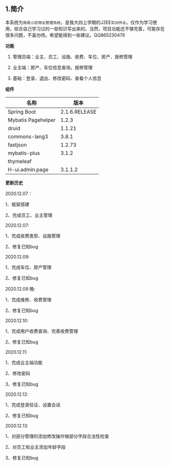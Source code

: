 

## 1.简介

本系统为`简易小区物业管理系统`，是我大四上学期的J2EE`实训作业`，仅作为学习使用，综合自己学习过的一些知识写出来的。当然，项目功能还不够完善，可能存在很多问题，不喜勿喷。希望能得到一些建议。QQ865230476

**功能**

1. 管理员端：业主、员工、设施、收费、车位、房产、报修管理

2. 业主端：房产、车位信息查询，报修管理

3. 基础：登录、退出、修改密码、查看个人信息

   

**组件**

| 名称               | 版本          |
| ------------------ | ------------- |
| Spring Boot        | 2.1.6.RELEASE |
| Mybatis Pagehelper | 1.2.3         |
| druid              | 1.1.21        |
| commons-lang3      | 3.8.1         |
| fastjson           | 1.2.73        |
| mybatis-plus       | 3.1.2         |
| thymeleaf          |               |
| H-ui.admin.page    | 3.1.1.2       |



**更新历史**

2020.12.07：

1、框架搭建

2、完成员工、业主管理

2020.12.07:

1、完成收费类型、设施管理

2、修复已知bug

2020.12.09:

1、完成车位、房产管理

2、修复已知bug

2020.12.09 晚:

1、完成维修、收费管理

2、修复已知bug

2020.12.10:

1、完成用户收费查询、完善收费管理

2、修复已知bug

2020.12.11:

1、完成业主端功能

2、修改密码

3、修复已知bug

2020.12.12:

1、完成登录验证、设置会话

2、修复已知bug

2020.12.13:

1、对部分管理的添加修改操作做部分字段合法性检查

2、对员工和业主添加年龄字段

3、修复已知bug